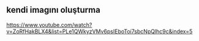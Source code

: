 ## kendi imagını oluşturma

https://www.youtube.com/watch?v=ZoRfHakBLX4&list=PLe1QWkyzVMv6psIEboToi7sbcNpQlhc9c&index=5
